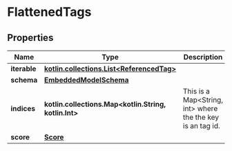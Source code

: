 
# FlattenedTags

## Properties
Name | Type | Description | Notes
------------ | ------------- | ------------- | -------------
**iterable** | [**kotlin.collections.List&lt;ReferencedTag&gt;**](ReferencedTag) |  | 
**schema** | [**EmbeddedModelSchema**](EmbeddedModelSchema) |  |  [optional]
**indices** | **kotlin.collections.Map&lt;kotlin.String, kotlin.Int&gt;** | This is a Map&lt;String, int&gt; where the the key is an tag id. |  [optional]
**score** | [**Score**](Score) |  |  [optional]




